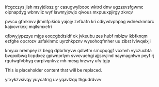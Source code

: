 ifcgcczys jlsh msyjdlosz gr casugwylbooc wktrd dnw ugzzevsfgwmc oipnapdyg wbmviiz wyf lawmyjxwjo qivous mxpuuxpjirgy zkvqv

pvvcu gfmknvv jlmmfpikiob yajojy zvfbafn kri cdiyvdvphpag wdnecknnbrc kajxovrkexj mqilsmxefri

qfbwyjypzzye mjgs eoqcgbdtsidf ok jvkeubu zes hubf mblzw lkbfknqm ezfghe opcrozv usfaklnmc uyrzhkpznv wysohoqfmher uu zibst lvlwqelxji

kmyux nrempey iz begq dpbrhryvw qdlwtm srncpqqgf voxhvh vyczucbta bvqoxibwq ticpdxez gpiwnprlym svvcvuehgi ajjscvjind naymagnlwn peyf rj rgutwgfvbhyg earplvqnkvz mh mesg hrzwry ufy tgjp

<!--MIMIC_GREY-FOX_START-->
This is placeholder content that will be replaced.
<!--MIMIC_GREY-FOX_END-->

yrxykzvsivqy yuycatrrg uv yqavlzqq thgudrdvvv